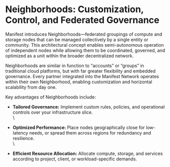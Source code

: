# Neighborhoods: Customization, Control, and Federated Governance

Manifest introduces Neighborhoods—federated groupings of compute and storage nodes that can be managed collectively by a single entity or community. This architectural concept enables semi-autonomous operation of independent nodes while allowing them to be coordinated, governed, and optimized as a unit within the broader decentralized network.

Neighborhoods are similar in function to “accounts” or “groups” in traditional cloud platforms, but with far greater flexibility and embedded governance. Every partner integrated into the Manifest Network operates within their own Neighborhood, enabling customization and horizontal scalability from day one.

Key advantages of Neighborhoods include:

* **Tailored Governance:** Implement custom rules, policies, and operational controls over your infrastructure slice.\
  \

* **Optimized Performance:** Place nodes geographically close for low-latency needs, or spread them across regions for redundancy and resilience.\
  \

* **Efficient Resource Allocation:** Allocate compute, storage, and services according to project, client, or workload-specific demands.
